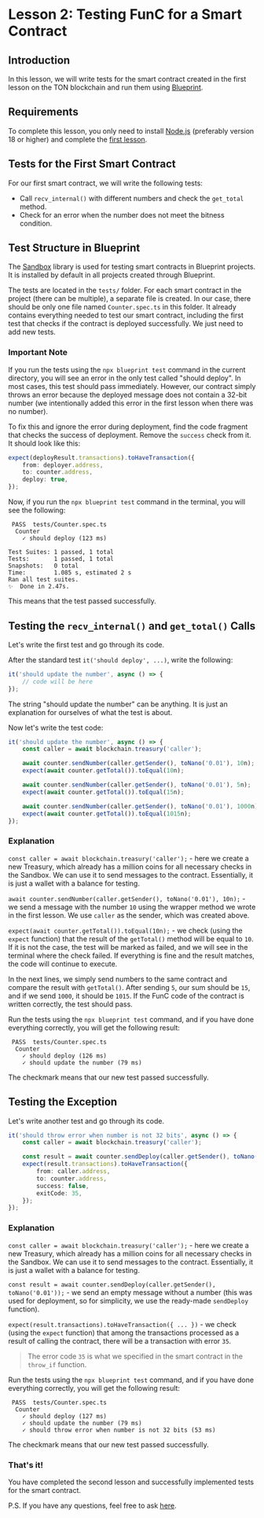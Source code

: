 # Lesson 2: Testing FunC for a Smart Contract

## Introduction

In this lesson, we will write tests for the smart contract created in the first lesson on the TON blockchain and run them using [Blueprint](https://github.com/ton-community/blueprint).

## Requirements

To complete this lesson, you only need to install [Node.js](https://nodejs.org) (preferably version 18 or higher) and complete the [first lesson](https://github.com/romanovichim/TonFunClessons_ru/blob/main/1lesson/firstlesson.md).

## Tests for the First Smart Contract

For our first smart contract, we will write the following tests:

-   Call `recv_internal()` with different numbers and check the `get_total` method.
-   Check for an error when the number does not meet the bitness condition.

## Test Structure in Blueprint

The [Sandbox](https://github.com/ton-community/sandbox) library is used for testing smart contracts in Blueprint projects. It is installed by default in all projects created through Blueprint.

The tests are located in the `tests/` folder. For each smart contract in the project (there can be multiple), a separate file is created. In our case, there should be only one file named `Counter.spec.ts` in this folder. It already contains everything needed to test our smart contract, including the first test that checks if the contract is deployed successfully. We just need to add new tests.

### Important Note

If you run the tests using the `npx blueprint test` command in the current directory, you will see an error in the only test called "should deploy". In most cases, this test should pass immediately. However, our contract simply throws an error because the deployed message does not contain a 32-bit number (we intentionally added this error in the first lesson when there was no number).

To fix this and ignore the error during deployment, find the code fragment that checks the success of deployment. Remove the `success` check from it. It should look like this:

```ts
expect(deployResult.transactions).toHaveTransaction({
    from: deployer.address,
    to: counter.address,
    deploy: true,
});
```

Now, if you run the `npx blueprint test` command in the terminal, you will see the following:

```
 PASS  tests/Counter.spec.ts
  Counter
    ✓ should deploy (123 ms)

Test Suites: 1 passed, 1 total
Tests:       1 passed, 1 total
Snapshots:   0 total
Time:        1.085 s, estimated 2 s
Ran all test suites.
✨  Done in 2.47s.
```

This means that the test passed successfully.

## Testing the `recv_internal()` and `get_total()` Calls

Let's write the first test and go through its code.

After the standard test `it('should deploy', ...)`, write the following:

```ts
it('should update the number', async () => {
    // code will be here
});
```

The string "should update the number" can be anything. It is just an explanation for ourselves of what the test is about.

Now let's write the test code:

```ts
it('should update the number', async () => {
    const caller = await blockchain.treasury('caller');

    await counter.sendNumber(caller.getSender(), toNano('0.01'), 10n);
    expect(await counter.getTotal()).toEqual(10n);

    await counter.sendNumber(caller.getSender(), toNano('0.01'), 5n);
    expect(await counter.getTotal()).toEqual(15n);

    await counter.sendNumber(caller.getSender(), toNano('0.01'), 1000n);
    expect(await counter.getTotal()).toEqual(1015n);
});
```

### Explanation

`const caller = await blockchain.treasury('caller');` - here we create a new Treasury, which already has a million coins for all necessary checks in the Sandbox. We can use it to send messages to the contract. Essentially, it is just a wallet with a balance for testing.

`await counter.sendNumber(caller.getSender(), toNano('0.01'), 10n);` - we send a message with the number `10` using the wrapper method we wrote in the first lesson. We use `caller` as the sender, which was created above.

`expect(await counter.getTotal()).toEqual(10n);` - we check (using the `expect` function) that the result of the `getTotal()` method will be equal to `10`. If it is not the case, the test will be marked as failed, and we will see in the terminal where the check failed. If everything is fine and the result matches, the code will continue to execute.

In the next lines, we simply send numbers to the same contract and compare the result with `getTotal()`. After sending `5`, our sum should be `15`, and if we send `1000`, it should be `1015`. If the FunC code of the contract is written correctly, the test should pass.

Run the tests using the `npx blueprint test` command, and if you have done everything correctly, you will get the following result:

```
 PASS  tests/Counter.spec.ts
  Counter
    ✓ should deploy (126 ms)
    ✓ should update the number (79 ms)
```

The checkmark means that our new test passed successfully.

## Testing the Exception

Let's write another test and go through its code.

```ts
it('should throw error when number is not 32 bits', async () => {
    const caller = await blockchain.treasury('caller');

    const result = await counter.sendDeploy(caller.getSender(), toNano('0.01'));
    expect(result.transactions).toHaveTransaction({
        from: caller.address,
        to: counter.address,
        success: false,
        exitCode: 35,
    });
});
```

### Explanation

`const caller = await blockchain.treasury('caller');` - here we create a new Treasury, which already has a million coins for all necessary checks in the Sandbox. We can use it to send messages to the contract. Essentially, it is just a wallet with a balance for testing.

`const result = await counter.sendDeploy(caller.getSender(), toNano('0.01'));` - we send an empty message without a number (this was used for deployment, so for simplicity, we use the ready-made `sendDeploy` function).

`expect(result.transactions).toHaveTransaction({ ... })` - we check (using the `expect` function) that among the transactions processed as a result of calling the contract, there will be a transaction with error `35`.

> The error code `35` is what we specified in the smart contract in the `throw_if` function.

Run the tests using the `npx blueprint test` command, and if you have done everything correctly, you will get the following result:

```
 PASS  tests/Counter.spec.ts
  Counter
    ✓ should deploy (127 ms)
    ✓ should update the number (79 ms)
    ✓ should throw error when number is not 32 bits (53 ms)
```

The checkmark means that our new test passed successfully.

### That's it!

You have completed the second lesson and successfully implemented tests for the smart contract.

P.S. If you have any questions, feel free to ask [here](https://t.me/ton_learn).
